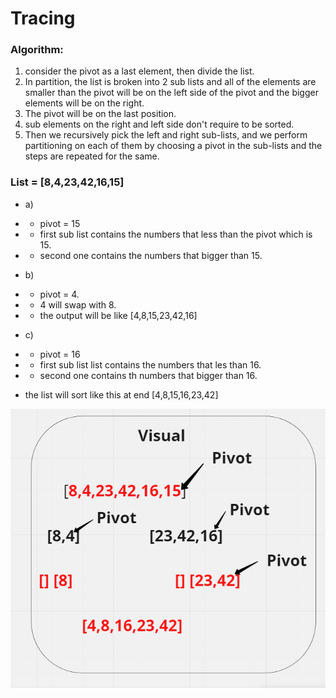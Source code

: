 # Tracing

### Algorithm:
1. consider the pivot as a last element, then divide the list.
2. In partition, the list is broken into 2 sub lists and all of the elements are smaller than the pivot will be on the left side of the pivot and the bigger elements will be on the right.
3. The pivot will be on the last position.
4. sub elements on the right and left side don't require to be sorted.
5. Then we recursively pick the left and right sub-lists, and we perform partitioning on each of them by choosing a pivot in the sub-lists and the steps are repeated for the same.

### List = [8,4,23,42,16,15]

- a) 
- - pivot = 15
- - first sub list contains the numbers that less than the pivot which is 15.
- - second one contains the numbers that bigger than 15.

- b)
- - pivot = 4.
- - 4 will swap with 8.
- - the output will be like [4,8,15,23,42,16]


- c)
- - pivot = 16
- - first sub list list contains the numbers that les than 16.
- - second one contains th numbers that bigger than 16.


- the list will sort like this at end [4,8,15,16,23,42]

![](quick_sort_blog.PNG)
